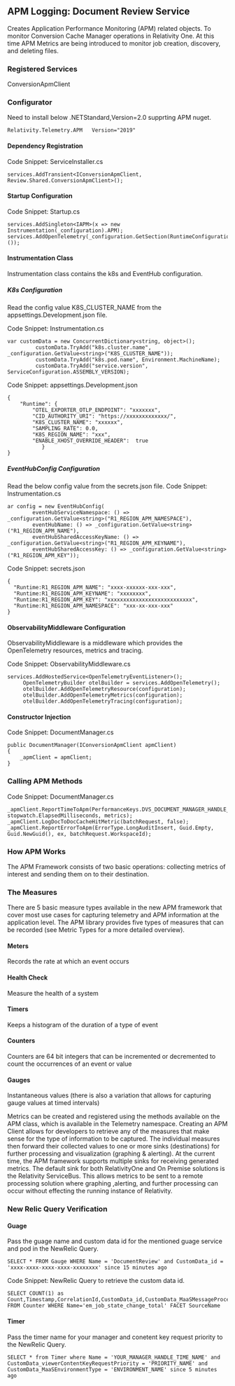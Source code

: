 ##  APM Logging: Document Review Service
Creates Application Performance Monitoring (APM) related objects.
To monitor Conversion Cache Manager operations in Relativity One. At this time APM Metrics are being introduced to monitor job creation, discovery, and deleting files.

### Registered Services
ConversionApmClient

### Configurator
Need to install below .NETStandard,Version=2.0 supprting APM nuget.
```
Relativity.Telemetry.APM   Version="2019"
```
#### Dependency Registration
Code Snippet: ServiceInstaller.cs
```
services.AddTransient<IConversionApmClient, Review.Shared.ConversionApmClient>();
```
#### Startup Configuration
Code Snippet: Startup.cs
```
services.AddSingleton<IAPM>(x => new Instrumentation(_configuration).APM);
services.AddOpenTelemetry(_configuration.GetSection(RuntimeConfiguration.Position).Get<RuntimeConfiguration>());
```
#### Instrumentation Class
Instrumentation class contains the k8s and EventHub configuration.
##### K8s Configuration
Read the config value K8S_CLUSTER_NAME from the appsettings.Development.json file.

Code Snippet: Instrumentation.cs
```
var customData = new ConcurrentDictionary<string, object>();
		 customData.TryAdd("k8s.cluster.name", _configuration.GetValue<string>("K8S_CLUSTER_NAME"));
		 customData.TryAdd("k8s.pod.name", Environment.MachineName);
		 customData.TryAdd("service.version", ServiceConfiguration.ASSEMBLY_VERSION);
```
Code Snippet: appsettings.Development.json
```
{
    "Runtime": {
		"OTEL_EXPORTER_OTLP_ENDPOINT": "xxxxxxx",
		"CID_AUTHORITY_URI": "https://xxxxxxxxxxxxx/",
		"K8S_CLUSTER_NAME": "xxxxxx",
		"SAMPLING_RATE": 0.0,
		"K8S_REGION_NAME": "xxx",
		"ENABLE_XHOST_OVERRIDE_HEADER":  true
	       }
}
```
##### EventHubConfig Configuration
Read the below config value from the secrets.json file.
Code Snippet: Instrumentation.cs
```
ar config = new EventHubConfig(
		eventHubServiceNamespace: () => _configuration.GetValue<string>("R1_REGION_APM_NAMESPACE"),
		eventHubName: () => _configuration.GetValue<string>("R1_REGION_APM_NAME"),
		eventHubSharedAccessKeyName: () => _configuration.GetValue<string>("R1_REGION_APM_KEYNAME"),
		eventHubSharedAccessKey: () => _configuration.GetValue<string>("R1_REGION_APM_KEY"));
```
Code Snippet: secrets.json
```
{
  "Runtime:R1_REGION_APM_NAME": "xxxx-xxxxxx-xxx-xxx",
  "Runtime:R1_REGION_APM_KEYNAME": "xxxxxxxx",
  "Runtime:R1_REGION_APM_KEY": "xxxxxxxxxxxxxxxxxxxxxxxxxxx",
  "Runtime:R1_REGION_APM_NAMESPACE": "xxx-xx-xxx-xxx"
}
```

#### ObservabilityMiddleware Configuration
ObservabilityMiddleware is a middleware which provides the OpenTelemetry resources, metrics and tracing.

Code Snippet: ObservabilityMiddleware.cs
```
services.AddHostedService<OpenTelemetryEventListener>();
	 OpenTelemetryBuilder otelBuilder = services.AddOpenTelemetry();
	 otelBuilder.AddOpenTelemetryResource(configuration);
	 otelBuilder.AddOpenTelemetryMetrics(configuration);
	 otelBuilder.AddOpenTelemetryTracing(configuration);
```
#### Constructor Injection
Code Snippet: DocumentManager.cs
```
public DocumentManager(IConversionApmClient apmClient)
{
	_apmClient = apmClient;
}
```
### Calling APM Methods
Code Snippet: DocumentManager.cs
```
_apmClient.ReportTimeToApm(PerformanceKeys.DVS_DOCUMENT_MANAGER_HANDLE_TIME, stopwatch.ElapsedMilliseconds, metrics);
_apmClient.LogDocToDocCacheHitMetric(batchRequest, false);
_apmClient.ReportErrorToApm(ErrorType.LongAuditInsert, Guid.Empty, Guid.NewGuid(), ex, batchRequest.WorkspaceId);
```
### How APM Works
The APM Framework consists of two basic operations: collecting metrics of interest and sending them on to their destination.

### The Measures
There are 5 basic measure types available in the new APM framework that cover most use cases for capturing telemetry and APM information at the application level.  The APM library provides five types of measures that can be recorded (see Metric Types for a more detailed overview).

#### Meters
 Records the rate at which an event occurs

#### Health Check
Measure the health of a system

#### Timers
Keeps a histogram of the duration of a type of event

#### Counters
Counters are 64 bit integers that can be incremented or decremented to count the occurrences of an event or value

#### Gauges
Instantaneous values (there is also a variation that allows for capturing gauge values at timed intervals)

Metrics can be created and registered using the methods available on the APM class, which is available in the Telemetry namespace. Creating an APM Client allows for developers to retrieve any of the measures that make sense for the type of information to be captured. The individual measures then forward their collected values to one or more sinks (destinations) for further processing and visualization (graphing & alerting). At the current time, the APM framework supports multiple sinks for receiving generated metrics. The default sink for both RelativityOne and On Premise solutions is the Relativity ServiceBus. This allows metrics to be sent to a remote processing solution where graphing ,alerting, and further processing can occur without effecting the running instance of Relativity.

### New Relic Query Verification
#### Guage
Pass the guage name and custom data id for the mentioned guage service and pod in the NewRelic Query.
```
SELECT * FROM Gauge WHERE Name = 'DocumentReview' and CustomData_id = 'xxxx-xxxx-xxxx-xxxx-xxxxxxxx' since 15 minutes ago
```
Code Snippet: NewRelic Query to retrieve the custom data id.
```
SELECT COUNT(1) as Count,Timestamp,CorrelationId,CustomData_id,CustomData_MaaSMessageProcessedTime,CustomData_state,SourceName,Timestamp  FROM Counter WHERE Name='em_job_state_change_total' FACET SourceName
```
#### Timer
Pass the timer name for your manager and conetent key request priority to the NewRelic Query.
```
SELECT * from Timer where Name = 'YOUR_MANAGER_HANDLE_TIME_NAME' and CustomData_viewerContentKeyRequestPriority = 'PRIORITY_NAME' and CustomData_MaaSEnvironmentType = 'ENVIRONMENT_NAME' since 5 minutes ago
```
